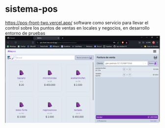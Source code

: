 # sistema-pos
https://pos-front-two.vercel.app/ software como servicio para llevar el control sobre los puntos de ventas en locales y negocios, en desarrollo
entorno de pruebas ![Texto alternativo](preview.png)

